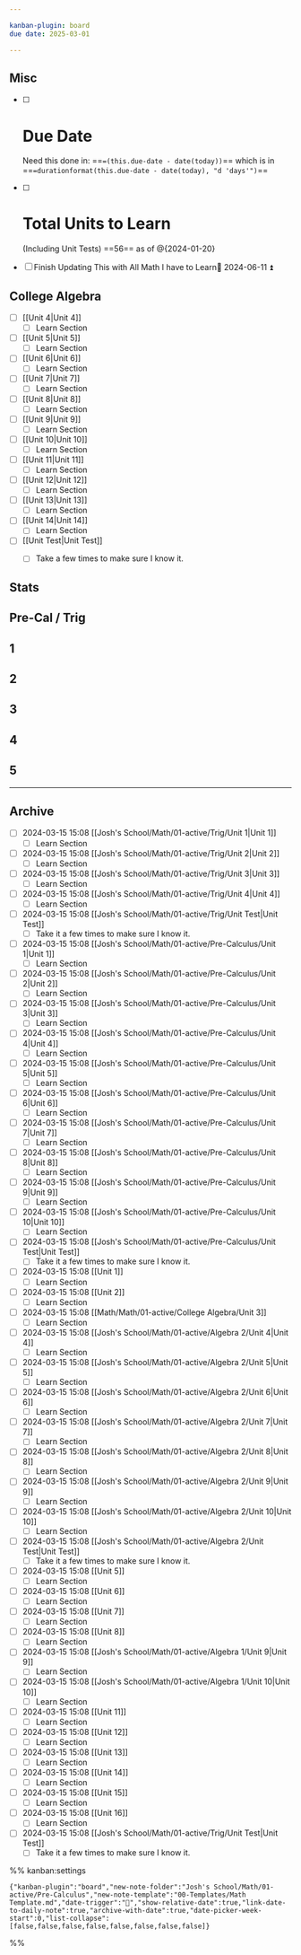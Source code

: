 ```yaml
---

kanban-plugin: board
due date: 2025-03-01

---
```


## Misc

- [ ] # Due Date
	Need this done in: ==`=(this.due-date - date(today))`== which is in ==`=durationformat(this.due-date - date(today), "d 'days'")`==
- [ ] # Total Units to Learn
	(Including Unit Tests)
	==56== as of @{2024-01-20}
- [ ] Finish Updating This with All Math I have to Learn📅 2024-06-11 ⏫


## College Algebra

- [ ] [[Unit 4|Unit 4]]
	- [ ] Learn Section
- [ ] [[Unit 5|Unit 5]]
	- [ ] Learn Section
- [ ] [[Unit 6|Unit 6]]
	- [ ] Learn Section
- [ ] [[Unit 7|Unit 7]]
	- [ ] Learn Section
- [ ] [[Unit 8|Unit 8]]
	- [ ] Learn Section
- [ ] [[Unit 9|Unit 9]]
	- [ ] Learn Section
- [ ] [[Unit 10|Unit 10]]
	- [ ] Learn Section
- [ ] [[Unit 11|Unit 11]]
	- [ ] Learn Section
- [ ] [[Unit 12|Unit 12]]
	- [ ] Learn Section
- [ ] [[Unit 13|Unit 13]]
	- [ ] Learn Section
- [ ] [[Unit 14|Unit 14]]
	- [ ] Learn Section
- [ ] [[Unit Test|Unit Test]]
	- [ ] Take a few times to make sure I know it.


## Stats



## Pre-Cal / Trig



## 1



## 2



## 3



## 4



## 5



***

## Archive

- [ ] 2024-03-15 15:08 [[Josh's School/Math/01-active/Trig/Unit 1|Unit 1]]
	- [ ] Learn Section
- [ ] 2024-03-15 15:08 [[Josh's School/Math/01-active/Trig/Unit 2|Unit 2]]
	- [ ] Learn Section
- [ ] 2024-03-15 15:08 [[Josh's School/Math/01-active/Trig/Unit 3|Unit 3]]
	- [ ] Learn Section
- [ ] 2024-03-15 15:08 [[Josh's School/Math/01-active/Trig/Unit 4|Unit 4]]
	- [ ] Learn Section
- [ ] 2024-03-15 15:08 [[Josh's School/Math/01-active/Trig/Unit Test|Unit Test]]
	- [ ] Take it a few times to make sure I know it.
- [ ] 2024-03-15 15:08 [[Josh's School/Math/01-active/Pre-Calculus/Unit 1|Unit 1]]
	- [ ] Learn Section
- [ ] 2024-03-15 15:08 [[Josh's School/Math/01-active/Pre-Calculus/Unit 2|Unit 2]]
	- [ ] Learn Section
- [ ] 2024-03-15 15:08 [[Josh's School/Math/01-active/Pre-Calculus/Unit 3|Unit 3]]
	- [ ] Learn Section
- [ ] 2024-03-15 15:08 [[Josh's School/Math/01-active/Pre-Calculus/Unit 4|Unit 4]]
	- [ ] Learn Section
- [ ] 2024-03-15 15:08 [[Josh's School/Math/01-active/Pre-Calculus/Unit 5|Unit 5]]
	- [ ] Learn Section
- [ ] 2024-03-15 15:08 [[Josh's School/Math/01-active/Pre-Calculus/Unit 6|Unit 6]]
	- [ ] Learn Section
- [ ] 2024-03-15 15:08 [[Josh's School/Math/01-active/Pre-Calculus/Unit 7|Unit 7]]
	- [ ] Learn Section
- [ ] 2024-03-15 15:08 [[Josh's School/Math/01-active/Pre-Calculus/Unit 8|Unit 8]]
	- [ ] Learn Section
- [ ] 2024-03-15 15:08 [[Josh's School/Math/01-active/Pre-Calculus/Unit 9|Unit 9]]
	- [ ] Learn Section
- [ ] 2024-03-15 15:08 [[Josh's School/Math/01-active/Pre-Calculus/Unit 10|Unit 10]]
	- [ ] Learn Section
- [ ] 2024-03-15 15:08 [[Josh's School/Math/01-active/Pre-Calculus/Unit Test|Unit Test]]
	- [ ] Take it a few times to make sure I know it.
- [ ] 2024-03-15 15:08 [[Unit 1]]
	- [ ] Learn Section
- [ ] 2024-03-15 15:08 [[Unit 2]]
	- [ ] Learn Section
- [ ] 2024-03-15 15:08 [[Math/Math/01-active/College Algebra/Unit 3]]
	- [ ] Learn Section
- [ ] 2024-03-15 15:08 [[Josh's School/Math/01-active/Algebra 2/Unit 4|Unit 4]]
	- [ ] Learn Section
- [ ] 2024-03-15 15:08 [[Josh's School/Math/01-active/Algebra 2/Unit 5|Unit 5]]
	- [ ] Learn Section
- [ ] 2024-03-15 15:08 [[Josh's School/Math/01-active/Algebra 2/Unit 6|Unit 6]]
	- [ ] Learn Section
- [ ] 2024-03-15 15:08 [[Josh's School/Math/01-active/Algebra 2/Unit 7|Unit 7]]
	- [ ] Learn Section
- [ ] 2024-03-15 15:08 [[Josh's School/Math/01-active/Algebra 2/Unit 8|Unit 8]]
	- [ ] Learn Section
- [ ] 2024-03-15 15:08 [[Josh's School/Math/01-active/Algebra 2/Unit 9|Unit 9]]
	- [ ] Learn Section
- [ ] 2024-03-15 15:08 [[Josh's School/Math/01-active/Algebra 2/Unit 10|Unit 10]]
	- [ ] Learn Section
- [ ] 2024-03-15 15:08 [[Josh's School/Math/01-active/Algebra 2/Unit Test|Unit Test]]
	- [ ] Take it a few times to make sure I know it.
- [ ] 2024-03-15 15:08 [[Unit 5]]
	- [ ] Learn Section
- [ ] 2024-03-15 15:08 [[Unit 6]]
	- [ ] Learn Section
- [ ] 2024-03-15 15:08 [[Unit 7]]
	- [ ] Learn Section
- [ ] 2024-03-15 15:08 [[Unit 8]]
	- [ ] Learn Section
- [ ] 2024-03-15 15:08 [[Josh's School/Math/01-active/Algebra 1/Unit 9|Unit 9]]
	- [ ] Learn Section
- [ ] 2024-03-15 15:08 [[Josh's School/Math/01-active/Algebra 1/Unit 10|Unit 10]]
	- [ ] Learn Section
- [ ] 2024-03-15 15:08 [[Unit 11]]
	- [ ] Learn Section
- [ ] 2024-03-15 15:08 [[Unit 12]]
	- [ ] Learn Section
- [ ] 2024-03-15 15:08 [[Unit 13]]
	- [ ] Learn Section
- [ ] 2024-03-15 15:08 [[Unit 14]]
	- [ ] Learn Section
- [ ] 2024-03-15 15:08 [[Unit 15]]
	- [ ] Learn Section
- [ ] 2024-03-15 15:08 [[Unit 16]]
	- [ ] Learn Section
- [ ] 2024-03-15 15:08 [[Josh's School/Math/01-active/Trig/Unit Test|Unit Test]]
	- [ ] Take it a few times to make sure I know it.

%% kanban:settings
```
{"kanban-plugin":"board","new-note-folder":"Josh's School/Math/01-active/Pre-Calculus","new-note-template":"00-Templates/Math Template.md","date-trigger":"📅","show-relative-date":true,"link-date-to-daily-note":true,"archive-with-date":true,"date-picker-week-start":0,"list-collapse":[false,false,false,false,false,false,false,false]}
```
%%